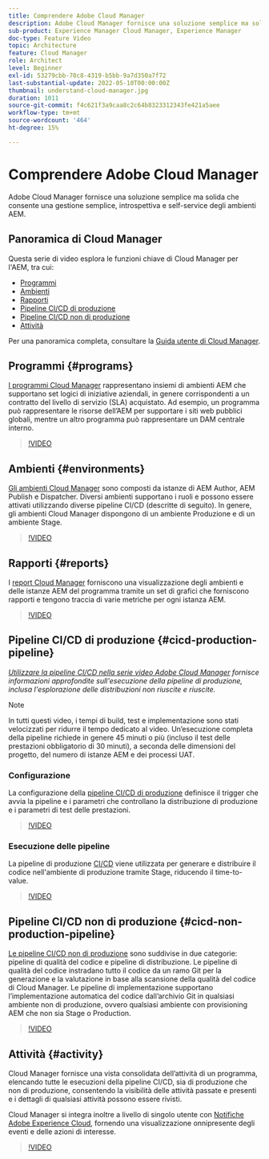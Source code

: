 ```yaml
---
title: Comprendere Adobe Cloud Manager
description: Adobe Cloud Manager fornisce una soluzione semplice ma solida che consente una gestione semplice, introspettiva e self-service degli ambienti AEM.
sub-product: Experience Manager Cloud Manager, Experience Manager
doc-type: Feature Video
topic: Architecture
feature: Cloud Manager
role: Architect
level: Beginner
exl-id: 53279cbb-70c8-4319-b5bb-9a7d350a7f72
last-substantial-update: 2022-05-10T00:00:00Z
thumbnail: understand-cloud-manager.jpg
duration: 1011
source-git-commit: f4c621f3a9caa8c2c64b8323312343fe421a5aee
workflow-type: tm+mt
source-wordcount: '464'
ht-degree: 15%

---
```


# Comprendere Adobe Cloud Manager

Adobe Cloud Manager fornisce una soluzione semplice ma solida che consente una gestione semplice, introspettiva e self-service degli ambienti AEM.

## Panoramica di Cloud Manager

Questa serie di video esplora le funzioni chiave di Cloud Manager per l&#39;AEM, tra cui:

* [Programmi](#programs)
* [Ambienti](#environments)
* [Rapporti](#reports)
* [Pipeline CI/CD di produzione](#cicd-production-pipeline)
* [Pipeline CI/CD non di produzione](#cicd-non-production-pipeline)
* [Attività](#activity)

Per una panoramica completa, consultare la [Guida utente di Cloud Manager](https://experienceleague.adobe.com/docs/experience-manager-cloud-manager/content/introduction.html?lang=it).

## Programmi {#programs}

[I programmi Cloud Manager](https://experienceleague.adobe.com/docs/experience-manager-cloud-manager/content/getting-started/program-setup.html) rappresentano insiemi di ambienti AEM che supportano set logici di iniziative aziendali, in genere corrispondenti a un contratto del livello di servizio (SLA) acquistato. Ad esempio, un programma può rappresentare le risorse dell’AEM per supportare i siti web pubblici globali, mentre un altro programma può rappresentare un DAM centrale interno.

>[!VIDEO](https://video.tv.adobe.com/v/26313?quality=12&learn=on)

## Ambienti {#environments}

[Gli ambienti Cloud Manager](https://experienceleague.adobe.com/docs/experience-manager-cloud-manager/content/using/managing-environments.html) sono composti da istanze di AEM Author, AEM Publish e Dispatcher. Diversi ambienti supportano i ruoli e possono essere attivati utilizzando diverse pipeline CI/CD (descritte di seguito). In genere, gli ambienti Cloud Manager dispongono di un ambiente Produzione e di un ambiente Stage.

>[!VIDEO](https://video.tv.adobe.com/v/26318?quality=12&learn=on)

## Rapporti {#reports}

I [report Cloud Manager](https://experienceleague.adobe.com/docs/experience-manager-cloud-manager/content/using/monitoring-environments.html) forniscono una visualizzazione degli ambienti e delle istanze AEM del programma tramite un set di grafici che forniscono rapporti e tengono traccia di varie metriche per ogni istanza AEM.

>[!VIDEO](https://video.tv.adobe.com/v/26315?quality=12&learn=on)

## Pipeline CI/CD di produzione {#cicd-production-pipeline}

*[Utilizzare la pipeline CI/CD nella serie video Adobe Cloud Manager](./use-the-cicd-pipeline-in-cloud-manager-for-aem.md) fornisce informazioni approfondite sull&#39;esecuzione della pipeline di produzione, inclusa l&#39;esplorazione delle distribuzioni non riuscite e riuscite.*

>[!NOTE]
>
> In tutti questi video, i tempi di build, test e implementazione sono stati velocizzati per ridurre il tempo dedicato al video. Un’esecuzione completa della pipeline richiede in genere 45 minuti o più (incluso il test delle prestazioni obbligatorio di 30 minuti), a seconda delle dimensioni del progetto, del numero di istanze AEM e dei processi UAT.

### Configurazione

La configurazione della [pipeline CI/CD di produzione](https://experienceleague.adobe.com/docs/experience-manager-cloud-manager/content/using/pipelines/production-pipelines.html) definisce il trigger che avvia la pipeline e i parametri che controllano la distribuzione di produzione e i parametri di test delle prestazioni.

>[!VIDEO](https://video.tv.adobe.com/v/26314?quality=12&learn=on)

### Esecuzione delle pipeline

La pipeline di produzione [CI/CD](https://experienceleague.adobe.com/docs/experience-manager-cloud-manager/content/using/code-deployment.html) viene utilizzata per generare e distribuire il codice nell&#39;ambiente di produzione tramite Stage, riducendo il time-to-value.

>[!VIDEO](https://video.tv.adobe.com/v/26317?quality=12&learn=on)

## Pipeline CI/CD non di produzione {#cicd-non-production-pipeline}

[Le pipeline CI/CD non di produzione](https://experienceleague.adobe.com/docs/experience-manager-cloud-manager/content/using/pipelines/production-pipelines.html) sono suddivise in due categorie: pipeline di qualità del codice e pipeline di distribuzione. Le pipeline di qualità del codice instradano tutto il codice da un ramo Git per la generazione e la valutazione in base alla scansione della qualità del codice di Cloud Manager. Le pipeline di implementazione supportano l’implementazione automatica del codice dall’archivio Git in qualsiasi ambiente non di produzione, ovvero qualsiasi ambiente con provisioning AEM che non sia Stage o Production.

>[!VIDEO](https://video.tv.adobe.com/v/26316?quality=12&learn=on)

## Attività {#activity}

Cloud Manager fornisce una vista consolidata dell’attività di un programma, elencando tutte le esecuzioni della pipeline CI/CD, sia di produzione che non di produzione, consentendo la visibilità delle attività passate e presenti e i dettagli di qualsiasi attività possono essere rivisti.

Cloud Manager si integra inoltre a livello di singolo utente con [Notifiche Adobe Experience Cloud](https://experienceleague.adobe.com/docs/experience-manager-cloud-manager/content/using/notifications.html), fornendo una visualizzazione onnipresente degli eventi e delle azioni di interesse.

>[!VIDEO](https://video.tv.adobe.com/v/26319?quality=12&learn=on)

